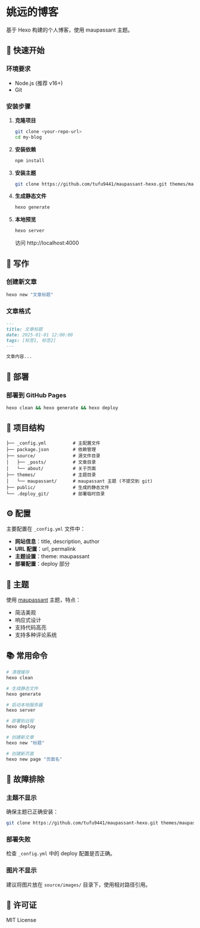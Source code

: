 # 姚远的博客

基于 Hexo 构建的个人博客，使用 maupassant 主题。

## 🚀 快速开始

### 环境要求
- Node.js (推荐 v16+)
- Git

### 安装步骤

1. **克隆项目**
   ```bash
   git clone <your-repo-url>
   cd my-blog
   ```

2. **安装依赖**
   ```bash
   npm install
   ```

3. **安装主题**
   ```bash
   git clone https://github.com/tufu9441/maupassant-hexo.git themes/maupassant
   ```

4. **生成静态文件**
   ```bash
   hexo generate
   ```

5. **本地预览**
   ```bash
   hexo server
   ```
   访问 http://localhost:4000

## 📝 写作

### 创建新文章
```bash
hexo new "文章标题"
```

### 文章格式
```markdown
---
title: 文章标题
date: 2025-01-01 12:00:00
tags: [标签1, 标签2]
---

文章内容...
```

## 🚀 部署

### 部署到 GitHub Pages
```bash
hexo clean && hexo generate && hexo deploy
```

## 📁 项目结构

```
├── _config.yml          # 主配置文件
├── package.json         # 依赖管理
├── source/              # 源文件目录
│   ├── _posts/          # 文章目录
│   └── about/           # 关于页面
├── themes/              # 主题目录
│   └── maupassant/      # maupassant 主题 (不提交到 git)
├── public/              # 生成的静态文件
└── .deploy_git/         # 部署临时目录
```

## ⚙️ 配置

主要配置在 `_config.yml` 文件中：

- **网站信息**：title, description, author
- **URL 配置**：url, permalink
- **主题设置**：theme: maupassant
- **部署配置**：deploy 部分

## 🎨 主题

使用 [maupassant](https://github.com/tufu9441/maupassant-hexo) 主题，特点：
- 简洁美观
- 响应式设计
- 支持代码高亮
- 支持多种评论系统

## 📚 常用命令

```bash
# 清理缓存
hexo clean

# 生成静态文件
hexo generate

# 启动本地服务器
hexo server

# 部署到远程
hexo deploy

# 创建新文章
hexo new "标题"

# 创建新页面
hexo new page "页面名"
```

## 🔧 故障排除

### 主题不显示
确保主题已正确安装：
```bash
git clone https://github.com/tufu9441/maupassant-hexo.git themes/maupassant
```

### 部署失败
检查 `_config.yml` 中的 deploy 配置是否正确。

### 图片不显示
建议将图片放在 `source/images/` 目录下，使用相对路径引用。

## 📄 许可证

MIT License